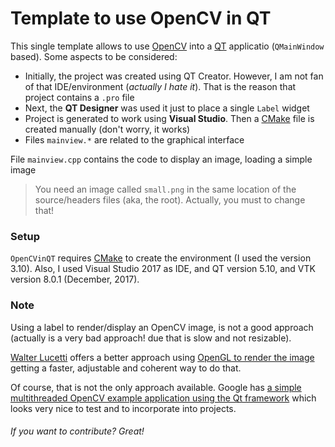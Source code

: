 # Template to use OpenCV in QT

This single template allows to use [OpenCV] into a [QT] applicatio (`QMainWindow` based). Some  aspects to be considered:

* Initially, the project was created using QT Creator. However, I am not fan of that IDE/environment (*actually I hate it*). That is the reason that project contains a `.pro` file
* Next, the **QT Designer** was used it just to place a single `Label` widget
* Project is generated to work using **Visual Studio**. Then a [CMake] file is created manually (don't worry, it works)
* Files `mainview.*` are related to the graphical interface

File `mainview.cpp` contains the code to display an image, loading a simple image

>You need an image called `small.png` in the same location of the source/headers files (aka, the root). Actually, you must to change that!

### Setup

`OpenCVinQT` requires [CMake] to create the environment (I used the version 3.10).
Also, I used Visual Studio 2017 as IDE, and QT version 5.10, and VTK version 8.0.1 (December, 2017). 

### Note

Using a label to render/display an OpenCV image, is not a good approach (actually is a very bad approach! due that is slow and not resizable).

[Walter Lucetti](https://github.com/Myzhar "Myzhar") offers a better approach using [OpenGL to render the image](https://github.com/Myzhar/QtOpenCVViewerGl "QTOpenCVViewerGL") getting a faster, adjustable and coherent way to do that.

Of course, that is not the only approach available. Google has [a simple multithreaded OpenCV example application using the Qt framework](https://code.google.com/archive/p/qt-opencv-multithreaded/) which looks very nice to test and to incorporate into projects.

###### If you want to contribute? Great!
[OpenCV]: <https://opencv.org/>
[QT]: <https://www.qt.io/>
[CMake]: <https://cmake.org/>